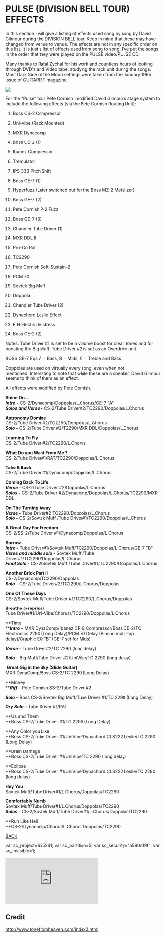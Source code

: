 # PULSE (DIVISION BELL TOUR) EFFECTS

In this section I will give a listing of effects used song by song by David Gilmour during the DIVISION BELL tour. Keep in mind that these may have changed from venue to venue. The effects are not in any specific order on this list. It is just a list of effects used from song to song. I've put the songs in the order that they were played on the PULSE video/PULSE CD.

Many thanks to Rafal Zychal for his work and countless hours of looking through DVD's and Video tape, studying the rack unit during the songs. Most Dark Side of the Moon settings were taken from the January 1995 issue of GUITARIST magazine.

![](pilserig.jpg)

For the “Pulse” tour Pete Cornish  modified David Gilmour’s stage system to include the following effects (via the Pete Cornish Routing Unit):

1) Boss CS-2 Compressor

13) Uni-vibe (Rack Mounted)

2) MXR Dynacomp

14) Boss CE-2 (1)

3) Ibanez Compressor

15) Tremulator

4) IPS 33B Pitch Shift

16) Boss GE-7 (1)

5) Hyperfuzz (Later switched out for the Boss MZ-2 Metalizer)

17) Boss GE-7 (2)

6) Pete Cornish P-2 Fuzz

18) Boss GE-7 (3)

7) Chandler Tube Driver (1)

19) MXR DDL II

8) Pro-Co Rat

20) TC2290

9) Pete Cornish Soft-Sustain-2

21) PCM 70

10) Sovtek Big Muff

22) Doppola

11) Chandler Tube Driver (2)

23) Dynachord Leslie Effect

12) E.H.Electric Mistress

24) Boss CE-2 (2)

Notes: Tube Driver #1 is set to be a volume boost for clean tones and for boosting the Big Muff. Tube Driver #2 is set as an Overdrive unit. 

BOSS GE-7 Eqs A = Bass, B = Mids, C = Treble and Bass 

Doppolas are used on virtually every song, even when not mentioned. Interesting to note that while these are a speaker, David Gilmour seems to think of them as an effect.

All effects were modified by Pete Cornish. 

**Shine On...**  
**_Intro -_** CS-2/Dynacomp/Doppolas/L.Chorus/GE-7 "A"  
**_Solos and Verse -_** CS-2/Tube Driver#2/TC2290/Doppolas/L.Chorus

**Astronomy Domine**  
CS-2/Tube Driver #2/TC2290/Doppolas/L.Chorus  
**_Solo -_** CS-2/Tube Driver #2/T2290/MXR DDL/Doppolas/L.Chorus

**Learning To Fly**  
CS-2/Tube Driver #2/TC2290/L.Chorus

**What Do you Want From Me ?**  
CS-2/Tube Driver#1/RAT/TC2290/Doppolas/L.Chorus

**Take It Back**  
CS-2/Tube Driver #1/Dynacomp/Doppolas/L.Chorus

**Coming Back To Life**  
**_Verse -_** CS-2/Tube Driver #2/Doppolas/L.Chorus  
**_Solos -_** CS-2/Tube Driver #2/Dynacomp/Doppolas/L.Chorus/TC2290/MXR DDL

**On The Turning Away**  
**_Verse -_** Tube Driver#2 TC2290/Doppolas/L.Chorus  
**_Solo -_** CS-2/Sovtek Muff /Tube Driver#1/TC2290/Doppolas/L.Chorus

**A Great Day For Freedom**  
CS-2/SS-2/Tube Driver #1/Dynacomp/Doppolas/L.Chorus

**Sorrow**  
**_Intro -_** Tube Driver#1/Sovtek Muff/TC2290/Doppolas/L.Chorus/GE-7 "B"  
**_Verse and middle solo -_** Sovtek Muff /Tube Driver#1/TC2290/Doppolas/L.Chorus  
**_Final Solo -_** CS-2/Sovtek Muff /Tube Driver#1/TC2290/Doppolas/L.Chorus  
  
**Another Brick Part II**  
CS-2/Dynacomp/TC2290/Doppolas  
**_S_**_**olo**_ \- CS-2/Tube Driver#2/TC2290/L.Chorus/Doppolas

**One Of These Days**  
CS-2/Sovtek Muff/Tube Driver #1/TC2290/L.Chorus/Doppolas

**Breathe (+reprise)**  
Tube Driver#1/Uni-Vibe/Chorus//TC2290/Doppolas/L.Chorus  
  
**Time  
**_**Intro**_ – MXR DynaComp/Ibanez CP-9 Compressor/Boss CE-2/TC Electronics 2290 (Long Delay)/PCM 70 Delay (Binson multi-tap delay)/Graphic EQ “B” (GE-7 set for Mids)

**_Verse_** – Tube Driver#2/TC 2290 (long delay)

**_Solo_** – Big Muff/Tube Driver #2/UniVibe/TC 2290 (long delay)

 **Great Gig in the Sky (Slide Guitar)**  
MXR DynaComp/Boss CS-2/TC 2290 (Long Delay) 

**Money  
**_**Riff**_ – Pete Cornish SS-2/Tube Driver #2

_**Solo**_ – Boss CS-2/Sovtek Big Muff/Tube Driver #1/TC 2290 (Long Delay)

**_Dry Solo –_** Tube Driver #1/RAT 

**Us and Them  
**Boss CS-2/Tube Driver #1/TC 2290 (Long Delay) 

**Any Color you Like  
**Boss CS-2/Tube Driver #1/UniVibe/Dynachord CLS222 Leslie/TC 2290 (Long Delay) 

**Brain Damage  
**Boss CS-2/Tube Driver #1/UniVibe/TC 2290 (long delay) 

**Eclipse  
**Boss CS-2/Tube Driver #1/UniVibe/Dynachord CLS222 Leslie/TC 2290 (long delay)  
  
**Hey You**  
Sovtek Muff/Tube Driver#1/L.Chorus/Doppolas/TC2290  
  
**Comfortably Numb**  
Sovtek Muff/Tube Driver#1/L.Chorus/Doppolas/TC2290  
**_Solos -_** CS-2/Sovtek Muff/Tube Driver#1/L.Chorus/Doppolas/TC2290  
  
**Run Like Hell  
**CS-2/Dynacomp/Chorus/L.Chorus/Doppolas/TC2290

[BACK](index2.html)

var sc\_project=655241; var sc\_partition=5; var sc\_security="a590c19f"; var sc\_invisible=1;

[![free geoip](http://c6.statcounter.com/counter.php?sc_project=655241&java=0&security=a590c19f&invisible=1)](http://www.statcounter.com/)

## Credit

http://www.tonefromheaven.com/index2.html
